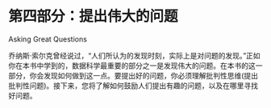 # 第四部分：提出伟大的问题

<!-- ch 15~18 -->

Asking Great Questions

乔纳斯·索尔克曾经说过，“人们所认为的发现时刻，实际上是对问题的发现。”正如你在本书中学到的，数据科学最重要的部分之一是发现伟大的问题。在本书的这一部分，你会发现如何做到这一点。要提出好的问题，你必须理解批判性思维(提出批判性问题)。接下来，您将了解如何鼓励人们提出有趣的问题，以及在哪里寻找好问题。